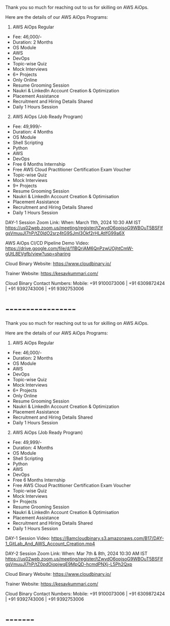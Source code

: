 
Thank you so much for reaching out to us for skilling on AWS AiOps.

Here are the details of our AWS AiOps Programs:

1. AWS AiOps Regular
- Fee: 46,000/-
- Duration: 2 Months
- OS Module
- AWS
- DevOps 
- Topic-wise Quiz
- Mock Interviews
- 6+ Projects
- Only Online
- Resume Grooming Session
- Naukri & LinkedIn Account Creation & Optimization
- Placement Assistance
- Recruitment and Hiring Details Shared
- Daily 1 Hours Session


2. AWS AiOps (Job Ready Program)
- Fee: 49,999/-
- Duration: 4 Months
- OS Module
- Shell Scripting
- Python
- AWS
- DevOps 
- Free 6 Months Internship
- Free AWS Cloud Practitioner Certification Exam Voucher
- Topic-wise Quiz
- Mock Interviews
- 9+ Projects
- Resume Grooming Session
- Naukri & LinkedIn Account Creation & Optimisation
- Placement Assistance
- Recruitment and Hiring Details Shared
- Daily 1 Hours Session

DAY-1 Session Zoom Link: When: March 11th, 2024 10:30 AM IST 
https://us02web.zoom.us/meeting/register/tZwvdO6opjsoG9WBOuT5BSFlfgsVmuuJI7hP/tZ0ldO2srz4tG9SJmI3Okf2rHLAtlfG99a6X

AWS AiOps CI/CD Pipeline Demo Video:
https://drive.google.com/file/d/11BQriAM6QnPzwUOjhtCmW-gUtL8EVgfb/view?usp=sharing

Cloud Binary Website:
https://www.cloudbinary.io/

Trainer Website:
https://kesavkummari.com/

Cloud Binary Contact Numbers:
Mobile: +91 9100073006 | +91 6309872424 | +91 9392743006 | +91 9392753006


# ----------------- #



Thank you so much for reaching out to us for skilling on AWS AiOps.

Here are the details of our AWS AiOps Programs:

1. AWS AiOps Regular
- Fee: 46,000/-
- Duration: 2 Months
- OS Module
- AWS
- DevOps 
- Topic-wise Quiz
- Mock Interviews
- 6+ Projects
- Only Online
- Resume Grooming Session
- Naukri & LinkedIn Account Creation & Optimization
- Placement Assistance
- Recruitment and Hiring Details Shared
- Daily 1 Hours Session


2. AWS AiOps (Job Ready Program)
- Fee: 49,999/-
- Duration: 4 Months
- OS Module
- Shell Scripting
- Python
- AWS
- DevOps 
- Free 6 Months Internship
- Free AWS Cloud Practitioner Certification Exam Voucher
- Topic-wise Quiz
- Mock Interviews
- 9+ Projects
- Resume Grooming Session
- Naukri & LinkedIn Account Creation & Optimisation
- Placement Assistance
- Recruitment and Hiring Details Shared
- Daily 1 Hours Session



DAY-1 Session Video:
https://8amcloudbinary.s3.amazonaws.com/B17/DAY-1_GitLab_And_AWS_Account_Creation.mp4

DAY-2 Session Zoom Link: When: Mar 7th & 8th, 2024 10:30 AM IST 
https://us02web.zoom.us/meeting/register/tZwvdO6opjsoG9WBOuT5BSFlfgsVmuuJI7hP/tZ0pdOiopjwqE9MpQD-hcmdPNXj-L5Ph2Qxp

Cloud Binary Website:
https://www.cloudbinary.io/

Trainer Website:
https://kesavkummari.com/

Cloud Binary Contact Numbers:
Mobile: +91 9100073006 | +91 6309872424 | +91 9392743006 | +91 9392753006


# ------- #